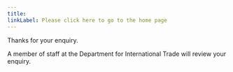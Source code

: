 ```yaml
---
title: 
linkLabel: Please click here to go to the home page
---
```


Thanks for your enquiry. 

A member of staff at the Department for
International Trade will review your enquiry.

